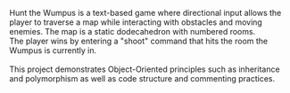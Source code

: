 Hunt the Wumpus is a text-based game where directional input allows the player to traverse a map while interacting with obstacles and moving enemies. The map is a static dodecahedron with numbered rooms.<br>
The player wins by entering a "shoot" command that hits the room the Wumpus is currently in.<br><br>
This project demonstrates Object-Oriented principles such as inheritance and polymorphism as well as code structure and commenting practices.